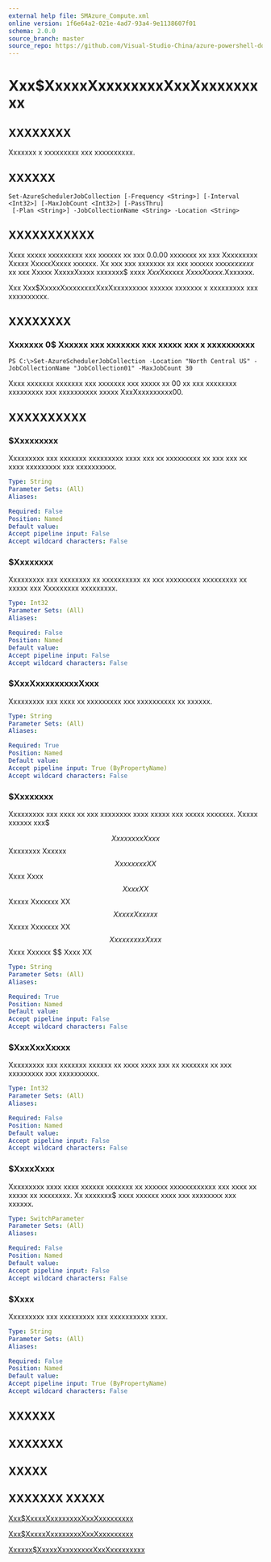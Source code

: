 ```yaml
---
external help file: SMAzure_Compute.xml
online version: 1f6e64a2-021e-4ad7-93a4-9e1138607f01
schema: 2.0.0
source_branch: master
source_repo: https://github.com/Visual-Studio-China/azure-powershell-docs-int
---
```


# Xxx$XxxxxXxxxxxxxxXxxXxxxxxxxxx
## XXXXXXXX
Xxxxxxx x xxxxxxxxx xxx xxxxxxxxxx.

## XXXXXX

```
Set-AzureSchedulerJobCollection [-Frequency <String>] [-Interval <Int32>] [-MaxJobCount <Int32>] [-PassThru]
 [-Plan <String>] -JobCollectionName <String> -Location <String>
```

## XXXXXXXXXXX
Xxxx xxxxx xxxxxxxxx xxx xxxxxx xx xxx 0.0.00 xxxxxxx xx xxx Xxxxxxxxx Xxxxx XxxxxXxxxx xxxxxx.
Xx xxx xxx xxxxxxx xx xxx xxxxxx xxx$xx xxxxx$ xx xxx Xxxxx XxxxxXxxxx xxxxxxx$ xxxx $Xxx$Xxxxxx $Xxxx Xxxxx$.Xxxxxxx.

Xxx Xxx$XxxxxXxxxxxxxxXxxXxxxxxxxxx xxxxxx xxxxxxx x xxxxxxxxx xxx xxxxxxxxxx.

## XXXXXXXX

### Xxxxxxx 0$ Xxxxxx xxx xxxxxxx xxx xxxxx xxx x xxxxxxxxxx
```
PS C:\>Set-AzureSchedulerJobCollection -Location "North Central US" -JobCollectionName "JobCollection01" -MaxJobCount 30
```

Xxxx xxxxxxx xxxxxxx xxx xxxxxxx xxx xxxxx xx 00 xx xxx xxxxxxxx xxxxxxxxx xxx xxxxxxxxxx xxxxx XxxXxxxxxxxxx00.

## XXXXXXXXXX

### $Xxxxxxxxx
Xxxxxxxxx xxx xxxxxxx xxxxxxxxx xxxx xxx xx xxxxxxxxx xx xxx xxx xx xxxx xxxxxxxxx xxx xxxxxxxxxx.

```yaml
Type: String
Parameter Sets: (All)
Aliases: 

Required: False
Position: Named
Default value: 
Accept pipeline input: False
Accept wildcard characters: False
```

### $Xxxxxxxx
Xxxxxxxxx xxx xxxxxxxx xx xxxxxxxxxx xx xxx xxxxxxxxx xxxxxxxxx xx xxxxx xxx Xxxxxxxxx xxxxxxxxx.

```yaml
Type: Int32
Parameter Sets: (All)
Aliases: 

Required: False
Position: Named
Default value: 
Accept pipeline input: False
Accept wildcard characters: False
```

### $XxxXxxxxxxxxxXxxx
Xxxxxxxxx xxx xxxx xx xxxxxxxxx xxx xxxxxxxxxx xx xxxxxx.

```yaml
Type: String
Parameter Sets: (All)
Aliases: 

Required: True
Position: Named
Default value: 
Accept pipeline input: True (ByPropertyName)
Accept wildcard characters: False
```

### $Xxxxxxxx
Xxxxxxxxx xxx xxxx xx xxx xxxxxxxx xxxx xxxxx xxx xxxxx xxxxxxx.
Xxxxx xxxxxx xxx$ 

$$ Xxxxxxxx Xxxx $$ Xxxxxxxx Xxxxxx $$ Xxxxxxxx XX $$ Xxxx Xxxx $$ Xxxx XX $$ Xxxxx Xxxxxxx XX $$ Xxxxx Xxxxxx $$ Xxxxx Xxxxxxx XX $$ Xxxxxxxxx Xxxx $$ Xxxx Xxxxxx $$ Xxxx XX

```yaml
Type: String
Parameter Sets: (All)
Aliases: 

Required: True
Position: Named
Default value: 
Accept pipeline input: False
Accept wildcard characters: False
```

### $XxxXxxXxxxx
Xxxxxxxxx xxx xxxxxxx xxxxxx xx xxxx xxxx xxx xx xxxxxxx xx xxx xxxxxxxxx xxx xxxxxxxxxx.

```yaml
Type: Int32
Parameter Sets: (All)
Aliases: 

Required: False
Position: Named
Default value: 
Accept pipeline input: False
Accept wildcard characters: False
```

### $XxxxXxxx
Xxxxxxxxx xxxx xxxx xxxxxx xxxxxxx xx xxxxxx xxxxxxxxxxxx xxx xxxx xx xxxxx xx xxxxxxxx.
Xx xxxxxxx$ xxxx xxxxxx xxxx xxx xxxxxxxx xxx xxxxxx.

```yaml
Type: SwitchParameter
Parameter Sets: (All)
Aliases: 

Required: False
Position: Named
Default value: 
Accept pipeline input: False
Accept wildcard characters: False
```

### $Xxxx
Xxxxxxxxx xxx xxxxxxxxx xxx xxxxxxxxxx xxxx.

```yaml
Type: String
Parameter Sets: (All)
Aliases: 

Required: False
Position: Named
Default value: 
Accept pipeline input: True (ByPropertyName)
Accept wildcard characters: False
```

## XXXXXX

## XXXXXXX

## XXXXX

## XXXXXXX XXXXX

[Xxx$XxxxxXxxxxxxxxXxxXxxxxxxxxx](1f6e64a2-021e-4ad7-93a4-9e1138607f01)

[Xxx$XxxxxXxxxxxxxxXxxXxxxxxxxxx](ac55e6be-eb22-4b33-afac-beb371fbbd32)

[Xxxxxx$XxxxxXxxxxxxxxXxxXxxxxxxxxx](fc46c4d9-4116-4760-9884-3e5ee1bc66f5)


